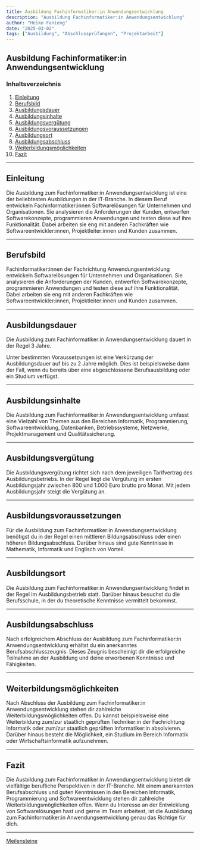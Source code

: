 ```yaml
---
title: Ausbildung Fachinformatiker:in Anwendungsentwicklung
description: "Ausbildung Fachinformatiker:in Anwendungsentwicklung"
author: "Heiko Fanieng"
date: "2025-03-02"
tags: ["Ausbildung", "Abschlussprüfungen", "Projektarbeit"]
---
```


## Ausbildung Fachinformatiker:in Anwendungsentwicklung

### Inhaltsverzeichnis

1. [Einleitung](#einleitung)
2. [Berufsbild](#berufsbild)
3. [Ausbildungsdauer](#ausbildungsdauer)
4. [Ausbildungsinhalte](#ausbildungsinhalte)
5. [Ausbildungsvergütung](#ausbildungsvergütung)
6. [Ausbildungsvoraussetzungen](#ausbildungsvoraussetzungen)
7. [Ausbildungsort](#ausbildungsort)
8. [Ausbildungsabschluss](#ausbildungsabschluss)
9. [Weiterbildungsmöglichkeiten](#weiterbildungsmöglichkeiten)
10. [Fazit](#fazit)

---

## Einleitung

Die Ausbildung zum Fachinformatiker:in Anwendungsentwicklung ist eine der beliebtesten Ausbildungen in der IT-Branche. In diesem Beruf entwickeln Fachinformatiker:innen Softwarelösungen für Unternehmen und Organisationen. Sie analysieren die Anforderungen der Kunden, entwerfen Softwarekonzepte, programmieren Anwendungen und testen diese auf ihre Funktionalität. Dabei arbeiten sie eng mit anderen Fachkräften wie Softwareentwickler:innen, Projektleiter:innen und Kunden zusammen.

---

## Berufsbild

Fachinformatiker:innen der Fachrichtung Anwendungsentwicklung entwickeln Softwarelösungen für Unternehmen und Organisationen. Sie analysieren die Anforderungen der Kunden, entwerfen Softwarekonzepte, programmieren Anwendungen und testen diese auf ihre Funktionalität. Dabei arbeiten sie eng mit anderen Fachkräften wie Softwareentwickler:innen, Projektleiter:innen und Kunden zusammen.

---

## Ausbildungsdauer

Die Ausbildung zum Fachinformatiker:in Anwendungsentwicklung dauert in der Regel 3 Jahre.

Unter bestimmten Voraussetzungen ist eine Verkürzung der Ausbildungsdauer auf bis zu 2 Jahre möglich. Dies ist beispielsweise dann der Fall, wenn du bereits über eine abgeschlossene Berufsausbildung oder ein Studium verfügst.

---

## Ausbildungsinhalte

Die Ausbildung zum Fachinformatiker:in Anwendungsentwicklung umfasst eine Vielzahl von Themen aus den Bereichen Informatik, Programmierung, Softwareentwicklung, Datenbanken, Betriebssysteme, Netzwerke, Projektmanagement und Qualitätssicherung.

---

## Ausbildungsvergütung

Die Ausbildungsvergütung richtet sich nach dem jeweiligen Tarifvertrag des Ausbildungsbetriebs. In der Regel liegt die Vergütung im ersten Ausbildungsjahr zwischen 800 und 1.000 Euro brutto pro Monat. Mit jedem Ausbildungsjahr steigt die Vergütung an.

---

## Ausbildungsvoraussetzungen

Für die Ausbildung zum Fachinformatiker:in Anwendungsentwicklung benötigst du in der Regel einen mittleren Bildungsabschluss oder einen höheren Bildungsabschluss. Darüber hinaus sind gute Kenntnisse in Mathematik, Informatik und Englisch von Vorteil.

---

## Ausbildungsort

Die Ausbildung zum Fachinformatiker:in Anwendungsentwicklung findet in der Regel im Ausbildungsbetrieb statt. Darüber hinaus besuchst du die Berufsschule, in der du theoretische Kenntnisse vermittelt bekommst.

---

## Ausbildungsabschluss

Nach erfolgreichem Abschluss der Ausbildung zum Fachinformatiker:in Anwendungsentwicklung erhältst du ein anerkanntes Berufsabschlusszeugnis. Dieses Zeugnis bescheinigt dir die erfolgreiche Teilnahme an der Ausbildung und deine erworbenen Kenntnisse und Fähigkeiten.

---

## Weiterbildungsmöglichkeiten

Nach Abschluss der Ausbildung zum Fachinformatiker:in Anwendungsentwicklung stehen dir zahlreiche Weiterbildungsmöglichkeiten offen. Du kannst beispielsweise eine Weiterbildung zum/zur staatlich geprüften Techniker:in der Fachrichtung Informatik oder zum/zur staatlich geprüften Informatiker:in absolvieren. Darüber hinaus besteht die Möglichkeit, ein Studium im Bereich Informatik oder Wirtschaftsinformatik aufzunehmen.

---

## Fazit

Die Ausbildung zum Fachinformatiker:in Anwendungsentwicklung bietet dir vielfältige berufliche Perspektiven in der IT-Branche. Mit einem anerkannten Berufsabschluss und guten Kenntnissen in den Bereichen Informatik, Programmierung und Softwareentwicklung stehen dir zahlreiche Weiterbildungsmöglichkeiten offen. Wenn du Interesse an der Entwicklung von Softwarelösungen hast und gerne im Team arbeitest, ist die Ausbildung zum Fachinformatiker:in Anwendungsentwicklung genau das Richtige für dich.

---
[Meilensteine](01/README.md)
